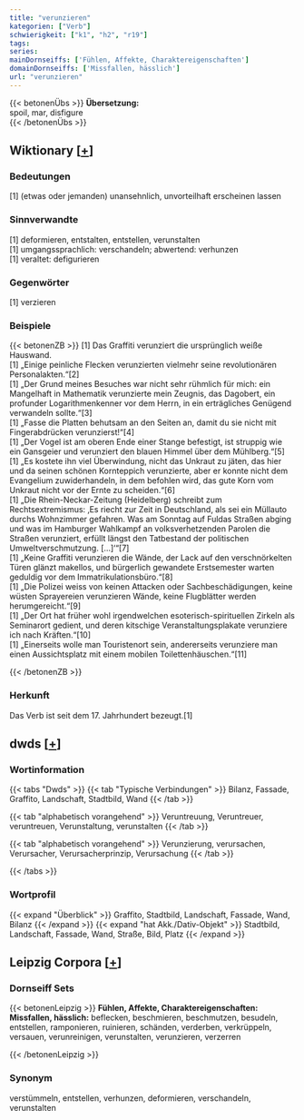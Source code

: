 ```yaml
---
title: "verunzieren"
kategorien: ["Verb"]
schwierigkeit: ["k1", "h2", "r19"]
tags:
series:
mainDornseiffs: ['Fühlen, Affekte, Charaktereigenschaften']
domainDornseiffs: ['Missfallen, hässlich']
url: "verunzieren"
---
```


{{< betonenÜbs >}}
**Übersetzung:**  
spoil, mar, disfigure  
{{< /betonenÜbs >}}

## Wiktionary [[+](https://de.wiktionary.org/wiki/verunzieren)]

### Bedeutungen
[1] (etwas oder jemanden) unansehnlich, unvorteilhaft erscheinen lassen  

### Sinnverwandte
[1] deformieren, entstalten, entstellen, verunstalten  
[1] umgangssprachlich: verschandeln; abwertend: verhunzen  
[1] veraltet: defigurieren  

### Gegenwörter
[1] verzieren  

### Beispiele
{{< betonenZB >}}
[1] Das Graffiti verunziert die ursprünglich weiße Hauswand.  
[1] „Einige peinliche Flecken verunzierten vielmehr seine revolutionären Personalakten.“[2]  
[1] „Der Grund meines Besuches war nicht sehr rühmlich für mich: ein Mangelhaft in Mathematik verunzierte mein Zeugnis, das Dagobert, ein profunder Logarithmenkenner vor dem Herrn, in ein erträgliches Genügend verwandeln sollte.“[3]  
[1] „Fasse die Platten behutsam an den Seiten an, damit du sie nicht mit Fingerabdrücken verunzierst!“[4]  
[1] „Der Vogel ist am oberen Ende einer Stange befestigt, ist struppig wie ein Gansgeier und verunziert den blauen Himmel über dem Mühlberg.“[5]  
[1] „Es kostete ihn viel Überwindung, nicht das Unkraut zu jäten, das hier und da seinen schönen Kornteppich verunzierte, aber er konnte nicht dem Evangelium zuwiderhandeln, in dem befohlen wird, das gute Korn vom Unkraut nicht vor der Ernte zu scheiden.“[6]  
[1] „Die Rhein-Neckar-Zeitung (Heidelberg) schreibt zum Rechtsextremismus: ‚Es riecht zur Zeit in Deutschland, als sei ein Müllauto durchs Wohnzimmer gefahren. Was am Sonntag auf Fuldas Straßen abging und was im Hamburger Wahlkampf an volksverhetzenden Parolen die Straßen verunziert, erfüllt längst den Tatbestand der politischen Umweltverschmutzung. […]‘“[7]  
[1] „Keine Graffiti verunzieren die Wände, der Lack auf den verschnörkelten Türen glänzt makellos, und bürgerlich gewandete Erstsemester warten geduldig vor dem Immatrikulationsbüro.“[8]  
[1] „Die Polizei weiss von keinen Attacken oder Sachbeschädigungen, keine wüsten Sprayereien verunzieren Wände, keine Flugblätter werden herumgereicht.“[9]  
[1] „Der Ort hat früher wohl irgendwelchen esoterisch-spirituellen Zirkeln als Seminarort gedient, und deren kitschige Veranstaltungsplakate verunziere ich nach Kräften.“[10]  
[1] „Einerseits wolle man Touristenort sein, andererseits verunziere man einen Aussichtsplatz mit einem mobilen Toilettenhäuschen.“[11]  

{{< /betonenZB >}}
### Herkunft
Das Verb ist seit dem 17. Jahrhundert bezeugt.[1]  



## dwds [[+](https://www.dwds.de/wb/verunzieren)]

### Wortinformation
{{< tabs "Dwds" >}}
{{< tab "Typische Verbindungen" >}}
Bilanz, Fassade, Graffito, Landschaft, Stadtbild, Wand
{{< /tab >}}

{{< tab "alphabetisch vorangehend" >}}
Veruntreuung, Veruntreuer, veruntreuen, Verunstaltung, verunstalten
{{< /tab >}}

{{< tab "alphabetisch vorangehend" >}}
Verunzierung, verursachen, Verursacher, Verursacherprinzip, Verursachung
{{< /tab >}}

{{< /tabs >}}

### Wortprofil
{{< expand "Überblick" >}} Graffito, Stadtbild, Landschaft, Fassade, Wand, Bilanz {{< /expand >}}
{{< expand "hat Akk./Dativ-Objekt" >}} Stadtbild, Landschaft, Fassade, Wand, Straße, Bild, Platz {{< /expand >}}

## Leipzig Corpora [[+](https://corpora.uni-leipzig.de/en/res?word=verunzieren&corpusId=deu_newscrawl-public_2018)]

### Dornseiff Sets
{{< betonenLeipzig >}}
**Fühlen, Affekte, Charaktereigenschaften:**  
**Missfallen, hässlich:** beflecken, beschmieren, beschmutzen, besudeln, entstellen, ramponieren, ruinieren, schänden, verderben, verkrüppeln, versauen, verunreinigen, verunstalten, verunzieren, verzerren  

{{< /betonenLeipzig >}}

### Synonym
verstümmeln, entstellen, verhunzen, deformieren, verschandeln, verunstalten

